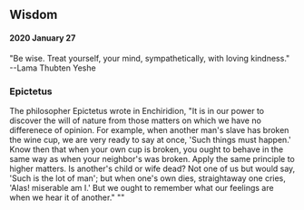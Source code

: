 ## Wisdom

#### 2020 January 27

"Be wise. Treat yourself, your mind, sympathetically, with loving kindness."  
--Lama Thubten Yeshe

### Epictetus

The philosopher Epictetus wrote in Enchiridion, "It is in our power to discover the will of nature from those matters on which we have no differenece of opinion. For example, when another man's slave has broken the wine cup, we are very ready to say at once, 'Such things must happen.' Know then that when your own cup is broken, you ought to behave in the same way as when your neighbor's was broken. Apply the same principle to higher matters. Is another's child or wife dead? Not one of us but would say, 'Such is the lot of man'; but when one's own dies, straightaway one cries, 'Alas! miserable am I.' But we ought to remember what our feelings are when we hear it of another."
""  
